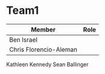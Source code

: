 Team1
=====

  Member      |     Role
------------- | -------------
Ben Israel    | 
Chris Florencio-Aleman  |
Kathleen Kennedy
Sean Ballinger

